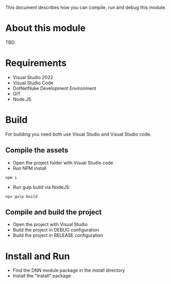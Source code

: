 This document describes how you can compile, run and debug this module.

# About this module
TBD

# Requirements
- Visual Studio 2022
- Visual Studio Code
- DotNetNuke Development Environment
- GIT
- Node.JS

# Build
For building you need both use Visual Studio and Visual Studio code.

## Compile the assets
- Open the project folder with Visual Studio code
- Run NPM install

```
npm i
```

- Run gulp build via NodeJS:

```
npx gulp build
```

## Compile and build the project
- Open the project with Visual Studio
- Build the project in DEBUG configuration
- Build the project in RELEASE configuration

# Install and Run
- Find the DNN module package in the install directory
- Install the "Install" package
